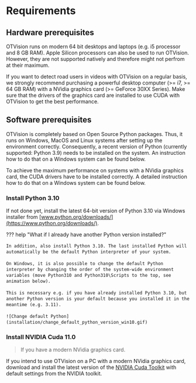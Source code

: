 # Requirements

## Hardware prerequisites

OTVision runs on modern 64 bit desktops and laptops (e.g. i5 processor and 8 GB RAM). Apple Silicon processors can also be used to run OTVision. However, they are not supported natively and therefore might not perfrom at their maximum.

If you want to detect road users in videos with OTVision on a regular basis, we strongly recommend purchasing a powerful desktop computer (>= i7, >= 64 GB RAM) with a NVidia graphics card (>= GeForce 30XX Series). Make sure that the drivers of the graphics card are installed to use CUDA with OTVision to get the best performance.

## Software prerequisites

OTVision is completely based on Open Source Python packages. Thus, it runs on Windows, MacOS and Linux systems after setting up the environment correctly. Consequently, a recent version of Python (currently supported: Python 3.9) needs to be installed on the system. An instruction how to do that on a Windows system can be found below.

To achieve the maximum performance on systems with a NVidia graphics card, the CUDA drivers have to be installed correctly. A detailed instruction how to do that on a Windows system can be found below.

### Install Python 3.10

If not done yet, install the latest 64-bit version of Python 3.10 via Windows installer from [www.python.org/downloads/](https://www.python.org/downloads/).

??? help "What if I already have another Python version installed?"

    In addition, also install Python 3.10. The last installed Python will automatically be the default Python interpreter of your system.

    On Windows, it is also possible to change the default Python interpreter by changing the order of the system-wide environment variables (move Python310 and Python310\Scripts to the top, see animation below).

    This is necessary e.g. if you have already installed Python 3.10, but another Python version is your default because you installed it in the meantime (e.g. 3.11).

    ![Change default Python](installation/change_default_python_version_win10.gif)

### Install NVIDIA Cuda 11.0

> If you have a modern NVidia graphics card.

If you intend to use OTVision on a PC with a modern NVidia graphics card, download and install the latest version of the [NVIDIA Cuda Toolkit](https://developer.nvidia.com/cuda-downloads) with default settings from the NVIDIA toolkit.
